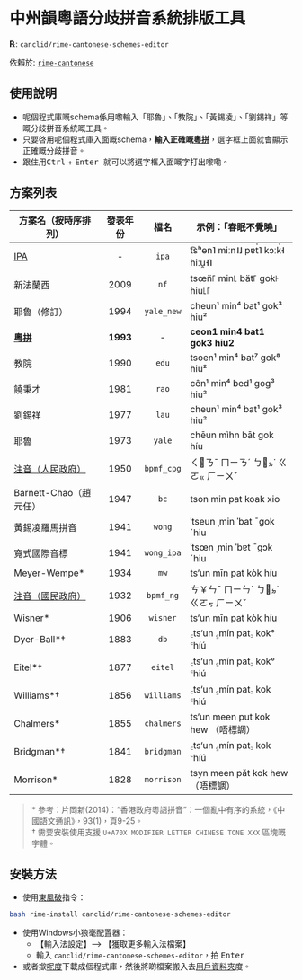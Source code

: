 <div lang="yue-hk">

# 中州韻粵語分歧拼音系統排版工具

**℞**: `canclid/rime-cantonese-schemes-editor`

依賴於: [`rime-cantonese`](https://github.com/rime/rime-cantonese)

## 使用說明

* 呢個程式庫嘅schema係用嚟輸入「耶魯」、「教院」、「黃錫凌」、「劉錫祥」等嘅分歧拼音系統嘅工具。
* 只要啓用呢個程式庫入面嘅schema，**輸入正確嘅[粵拼](https://www.lshk.org/jyutping)**，選字框上面就會顯示正確嘅分歧拼音。
* 跟住用<kbd>Ctrl</kbd> + <kbd> Enter </kbd>就可以將選字框入面嘅字打出嚟嘞。

## 方案列表

|方案名（按時序排列）|發表年份| 檔名 | 示例：「春眠不覺曉」|
|----- | :------: | :-----: | ------|
|[IPA](https://github.com/rime/rime-cantonese)| - | `ipa` | t͡sʰɵn˥ miːn˨˩ pɐt̚˥ kɔːk̚˧ hiːu̯˧˥|
|新法蘭西|2009| `nf`|  tsœ̈n꜒ min꜖ bät꜒ gok꜔ hiu꜖꜒|
|耶魯（修訂）|1994| `yale_new`|  cheun¹ min⁴ bat¹ gok³ hiu²|
|**[粵拼](https://github.com/rime/rime-cantonese)**|**1993**| - | **ceon1 min4 bat1 gok3 hiu2**|
|教院 |1990| `edu` |  tsoen¹ min⁴ bat⁷ gok⁸ hiu²|
|饒秉才 |1981| `rao` | cên¹ min⁴ bed¹ gog³ hiu²|
|劉錫祥 |1977| `lau` | cheun¹ min⁴ bat¹ gok³ hiu²|
|耶魯 |1973| `yale` | chēun mìhn bāt gok híu|
|[注音（人民政府）](https://github.com/canclid/rime-cantonese-bpmf)|1950| `bpmf_cpg` |ㄑㆾㄋˉ ㄇㄧㄋˊ ㄅㆿㆵ˙ ㄍㄛㆻ ㄏㄧㄨˇ|
|Barnett-Chao（趙元任）|1947| `bc` | tson min pat koak xio|
|黃錫凌羅馬拼音 |1941| `wong` |  ˈtseun ˌmin ˈbat ˉgok ˊhiu|
|寬式國際音標 |1941| `wong_ipa` | ˈtsœn ˌmin ˈbɐt ˉgɔk ˊhiu|
|Meyer-Wempe\* |1934| `mw` | ts‘un mīn pat kòk híu|
|[注音（國民政府）](https://github.com/canclid/rime-cantonese-bpmf) |1932| `bpmf_ng` |ㄘ￥ㄣˉ ㄇㄧㄣˊ ㄅㆿㆵ˙ ㄍㄛㆶ ㄏㄧㄨˇ|
|Wisner\* |1906| `wisner` | ts‘un mīn pat kòk híu|
|Dyer-Ball\*† |1883| `db` | ꜀ts‘un ꜁mín pat꜆ kok° ꜂híú|
|Eitel\*† |1877| `eitel` | ꜀ts‘un ꜁mín pat꜆ kok° ꜂hiú|
|Williams\*† |1856| `williams` | ꜀ts‘un ꜁mín pat꜆ kok ꜂hiú|
|Chalmers\* |1855| `chalmers` | ts‘un meen put kok hew （唔標調）|
|Bridgman\*† |1841| `bridgman` | ꜀ts‘un ꜁mín pat꜆ kok ꜂híú|
|Morrison\* |1828| `morrison` | tsyn meen păt kok hew （唔標調）|

> \* 參考：片岡新(2014)：“香港政府粵語拼音”：一個亂中有序的系統，《中國語文通訊》，93(1)，頁9-25。<br> 
> † 需要安裝使用支援 `U+A70X MODIFIER LETTER CHINESE TONE XXX` 區塊嘅字體。

## 安裝方法

* 使用[東風破](https://github.com/rime/plum)指令：
```sh
bash rime-install canclid/rime-cantonese-schemes-editor
```
* 使用Windows小狼毫配置器：
  * 【輸入法設定】--> 【獲取更多輸入法檔案】
  * 輸入 `canclid/rime-cantonese-schemes-editor`，拍 <kbd>Enter</kbd>
* 或者撳[呢度](https://github.com/canclid/rime-cantonese-schemes-editor/archive/master.zip)下載成個程式庫，然後將啲檔案搬入去[用戶資料夾](https://github.com/rime/home/wiki/UserData#%E4%BD%8D%E7%BD%AE)度。

</div>
